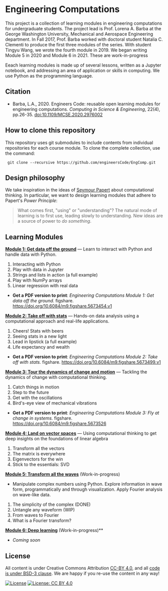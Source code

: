 # Engineering Computations

This project is a collection of learning modules in engineering computations for undergraduate students. 
The project lead is Prof. Lorena A. Barba at the George Washington University, Mechanical and Aerospace Engineering department. 
In Fall 2017, Prof. Barba worked with doctoral student Natalia C. Clementi to produce the first three modules of the series.
With student Tingyu Wang, we wrote the fourth module in 2019. 
We began writing Module 5 in 2020 and Module 6 in 2021. These are work-in-progress

Eeach learning modules is made up of several lessons, written as a Jupyter notebook, and addressing an area of application or skills in computing.
We use Python as the programming language.

## Citation

- Barba, L.A., 2020. Engineers Code: reusable open learning modules for engineering computations. _Computing in Science & Engineering_, 22(4), pp.26-35.
[doi:10.1109/MCSE.2020.2976002](https://doi.org/10.1109/MCSE.2020.2976002)

## How to clone this repository

This repository uses git submodules to include contents from individual repositories for each course module. 
To clone the complete collection, use the command:

` git clone --recursive https://github.com/engineersCode/EngComp.git`

## Design philosophy
We take inspiration in the ideas of [Seymour Papert](https://en.wikipedia.org/wiki/Seymour_Papert) about computational thinking.
In particular, we want to design learning modules that adhere to Papert's _Power Principle_:

> What comes first, "using" or "understanding"? The natural mode of learning is to first use, leading slowly to understanding. New ideas are a source of power to _do something_.

## Learning Modules

**[Module 1: Get data off the ground](https://github.com/engineersCode/EngComp1_offtheground)**
— Learn to interact with Python and handle data with Python.

1) Interacting with Python
2) Play with data in Jupyter
3) Strings and lists in action (a full example)
4) Play with NumPy arrays
5) Linear regression with real data

* **Get a PDF version to print**: _Engineering Computations Module 1: Get data off the ground._ figshare. https://doi.org/10.6084/m9.figshare.5673454.v1


**[Module 2: Take off with stats](https://github.com/engineersCode/EngComp2_takeoff)**
— Hands-on data analysis using a computational approach and real-life applications.

1) Cheers! Stats with beers
2) Seeing stats in a new light
3) Lead in lipstick (a full example)
4) Life expectancy and wealth

* **Get a PDF version to print**: _Engineering Computations Module 2: Take off with stats._ figshare. https://doi.org/10.6084/m9.figshare.5673499.v1

**[Module 3: Tour the dynamics of change and motion](https://github.com/engineersCode/EngComp3_flyatchange)**
— Tackling the dynamics of change with computational thinking. 

1) Catch things in motion
2) Step to the future
3) Get with the oscillations
4) Bird's-eye view of mechanical vibrations

* **Get a PDF version to print**: _Engineering Computations Module 3: Fly at change in systems._ figshare.
 https://doi.org/10.6084/m9.figshare.5673526

**[Module 4: Land on vector spaces](https://github.com/engineersCode/EngComp4_landlinear)**
— Using computational thinking to get deep insights on the foundations of linear algebra

1) Transform all the vectors
2) The matrix is everywhere
3) Eigenvectors for the win
4) Stick to the essentials: SVD

**[Module 5: Transform all the waves](https://github.com/engineersCode/EngComp5_surfourier)** (Work-in-progress)
- Manipulate complex numbers using Python. Explore information in wave form, programmatically and through visualization. Apply Fourier analysis on wave-like data.

1) The simplicity of the complex (DONE)
2) Untangle any waveform (WIP)
3) From waves to Fourier
4) What is a Fourier transform?

**[Module 6: Deep learning](https://github.com/engineersCode/EngComp6_deeplearning)** (Work-in-progress)**
- _Coming soon_

## License

All content is under Creative Commons Attribution [CC-BY 4.0](https://creativecommons.org/licenses/by/4.0/legalcode.txt), and all [code is under BSD-3 clause](https://github.com/engineersCode/EngComp/blob/master/LICENSE). We are happy if you re-use the content in any way!

[![License](https://img.shields.io/badge/License-BSD%203--Clause-blue.svg)](https://opensource.org/licenses/BSD-3-Clause) [![License: CC BY 4.0](https://img.shields.io/badge/License-CC%20BY%204.0-lightgrey.svg)](https://creativecommons.org/licenses/by/4.0/)
